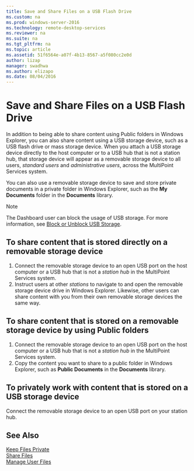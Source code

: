 ```yaml
---
title: Save and Share Files on a USB Flash Drive
ms.custom: na
ms.prod: windows-server-2016
ms.technology: remote-desktop-services
ms.reviewer: na
ms.suite: na
ms.tgt_pltfrm: na
ms.topic: article
ms.assetid: 51f6564e-a07f-4b13-8567-a5f080cc2e0d
author: lizap
manager: swadhwa
ms.author: elizapo
ms.date: 08/04/2016
---
```

# Save and Share Files on a USB Flash Drive
In addition to being able to share content using Public folders in Windows Explorer, you can also share content using a USB storage device, such as a USB flash drive or mass storage device. When you attach a USB storage device directly to the host computer or to a USB hub that is not a station hub, that storage device will appear as a removable storage device to all users, *standard users* and *administrative users*, across the MultiPoint Services system.  
  
You can also use a removable storage device to save and store private documents in a private folder in Windows Explorer, such as the **My Documents** folder in the **Documents** library.  
  
 > [!NOTE]  
 > The Dashboard user can block the usage of USB storage. For more information, see [Block or Unblock USB Storage](Block-or-Unblock-USB-Storage.md).  
  
## To share content that is stored directly on a removable storage device  
  
1.  Connect the removable storage device to an open USB port on the host computer or a USB hub that is not a *station hub* in the MultiPoint Services system.  
2.  Instruct users at other *stations* to navigate to and open the removable storage device drive in Windows Explorer. Likewise, other users can share content with you from their own removable storage devices the same way.  
  
## To share content that is stored on a removable storage device by using Public folders  
  
1.  Connect the removable storage device to an open USB port on the host computer or a USB hub that is not a *station hub* in the MultiPoint Services system.  
2.  Copy the content you want to share to a public folder in Windows Explorer, such as **Public Documents** in the **Documents** library.  
  
## To privately work with content that is stored on a USB storage device  
  
Connect the removable storage device to an open USB port on your station hub.  
  
## See Also  
[Keep Files Private](Keep-Files-Private.md)  
[Share Files](Share-Files.md)  
[Manage User Files](Manage-User-Files.md)